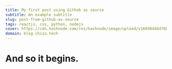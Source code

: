 ```yaml
---
title: My first post using Github as source
subtitle: An example subtitle
slug: post-from-github-as-source
tags: reactjs, css, python, nodejs
cover: https://cdn.hashnode.com/res/hashnode/image/upload/v1669844647883/XTAD767LV.jpg?auto=compress
domain: blog.chiso.tech
---
```


# And so it begins.
